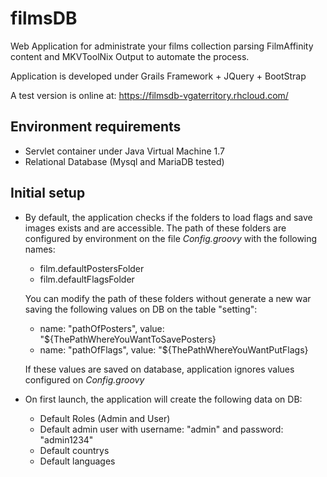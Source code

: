 
# filmsDB
Web Application for administrate your films collection parsing FilmAffinity content and MKVToolNix Output to automate the process.

Application is developed under Grails Framework + JQuery + BootStrap

A test version is online at:
https://filmsdb-vgaterritory.rhcloud.com/

## Environment requirements
- Servlet container under Java Virtual Machine 1.7
- Relational Database (Mysql and MariaDB tested)
 
## Initial setup
- By default, the application checks if the folders to load flags and save images exists and are accessible. The path of these folders are configured by environment on the file *Config.groovy* with the following names:
  - film.defaultPostersFolder
  - film.defaultFlagsFolder

  You can modify the path of these folders without generate a new war saving the following values on DB on the table "setting":
  - name: "pathOfPosters", value: "${ThePathWhereYouWantToSavePosters}
  - name: "pathOfFlags", value: "${ThePathWhereYouWantPutFlags}

  If these values are saved on database, application ignores values configured on *Config.groovy*
- On first launch, the application will create the following data on DB:
  - Default Roles (Admin and User)
  - Default admin user with username: "admin" and password: "admin1234"
  - Default countrys
  - Default languages
